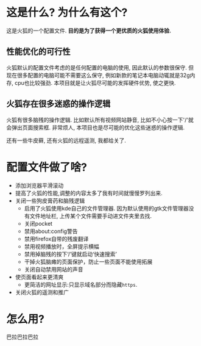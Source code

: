# 这是什么? 为什么有这个? 

这是火狐的一个配置文件. **目的是为了获得一个更优质的火狐使用体验.** 

## 性能优化的可行性

火狐默认的配置文件考虑的是任何配置的电脑的使用, 因此默认的参数很保守. 但现在很多配置的电脑可能不需要这么保守, 例如新款的笔记本电脑动辄就是32g内存, cpu也比较强劲. 本项目就是让火狐尽可能的发挥硬件优势, 使之更快. 

## 火狐存在很多迷惑的操作逻辑

火狐有很多脑残的操作逻辑. 比如默认所有视频网站静音, 比如不小心按一下'/'就会弹出页面搜索框. 非常烦人, 本项目也是尽可能的优化这些迷惑的操作逻辑. 

还有一些牛皮藓, 还有火狐的远程遥测, 我都给关了.


# 配置文件做了啥?

- 添加浏览器平滑滚动
- 提高了火狐的性能,调整的内容太多了我有时间就慢慢罗列出来.
- 关闭一些狗皮膏药和脑残逻辑
  - 启用了火狐使用kde自己的文件管理器. 因为默认使用的gtk文件管理器没有文件地址栏, 上传某个文件需要手动进文件夹里去找.
  - 关闭pocket
  - 禁用about:config警告
  - 禁用firefox自带的残废翻译
  - 禁用视频播放时，全屏提示横幅
  - 禁用掉脑残的按下‘/’键就启动‘快速搜索’
  - 干掉火狐脑瘫的页面保护，防止一些页面不能使用拓展
  - 关闭自动禁用网站的声音
- 使页面看起来更清爽
  - 更简洁的网址显示:只显示域名部分而隐藏`https`.
- 关闭火狐的遥测和推广

# 怎么用?

巴拉巴拉巴拉
